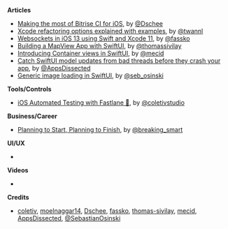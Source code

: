 **Articles**

* [Making the most of Bitrise CI for iOS](https://medium.com/@Dschee/making-the-most-of-bitrise-ci-for-ios-ff039c4214b1), by [@Dschee](https://twitter.com/Dschee)
* [Xcode refactoring options explained with examples](https://www.avanderlee.com/swift/xcode-refactoring), by [@twannl](https://twitter.com/twannl)
* [Websockets in iOS 13 using Swift and Xcode 11](https://kristaps.me/websockets-ios-13-swift/), by [@fassko](https://twitter.com/fassko)
* [Building a MapView App with SwiftUI](https://www.morningswiftui.com/blog/build-mapview-app-with-swiftui), by [@thomassivilay](https://twitter.com/thomassivilay)
* [Introducing Container views in SwiftUI](https://mecid.github.io/2019/07/31/introducing-container-views-in-swiftui/), by [@mecid](https://twitter.com/mecid)
* [Catch SwiftUI model updates from bad threads before they crash your app](https://www.appsdissected.com/swiftui-updates-main-thread-debug-crash/), by [@AppsDissected](https://twitter.com/AppsDissected)
* [Generic image loading in SwiftUI](https://osinski.dev/posts/swiftui-image-loading), by [@seb_osinski](https://twitter.com/seb_osinski)

**Tools/Controls**

* [iOS Automated Testing with Fastlane 🚀](https://coletiv.com/blog/ios-automated-testing-fastlane/), by [@coletivstudio](https://twitter.com/coletivstudio)

**Business/Career**

* [Planning to Start, Planning to Finish](https://breakingsmart.substack.com/p/planning-to-start-planning-to-finish), by [@breaking_smart](https://twitter.com/breaking_smart)

**UI/UX**

*

**Videos**

*

**Credits**

* [coletiv](https://github.com/coletiv), [moelnaggar14](https://github.com/MoElnaggar14), [Dschee](https://github.com/Dschee), [fassko](https://github.com/fassko), [thomas-sivilay](https://github.com/thomas-sivilay), [mecid](https://github.com/mecid), [AppsDissected](https://github.com/AppsDissected), [@SebastianOsinski](https://github.com/SebastianOsinski)